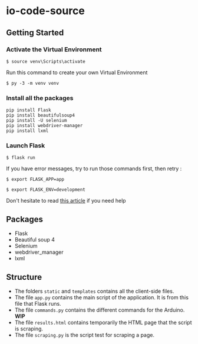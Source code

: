 # io-code-source

## Getting Started

### Activate the Virtual Environment
```
$ source venv\Scripts\activate
```

Run this command to create your own Virtual Environment
```
$ py -3 -m venv venv     
```

### Install all the packages
```
pip install Flask
pip install beautifulsoup4
pip install -U selenium
pip install webdriver-manager
pip install lxml
```

### Launch Flask
```
$ flask run
```
If you have error messages, try to run those commands first, then retry :
```
$ export FLASK_APP=app
```
```
$ export FLASK_ENV=development
```
Don't hesitate to read [this article](https://www.digitalocean.com/community/tutorials/how-to-make-a-web-application-using-flask-in-python-3-fr) if you need help

## Packages
- Flask
- Beautiful soup 4
- Selenium
- webdriver_manager
- lxml

## Structure
- The folders `static` and `templates` contains all the client-side files.
- The file `app.py` contains the main script of the application. It is from this file that Flask runs.
- The file `commands.py` contains the different commands for the Arduino. **WIP**
- The file `results.html` contains temporarily the HTML page that the script is scraping.
- The file `scraping.py` is the script test for scraping a page.